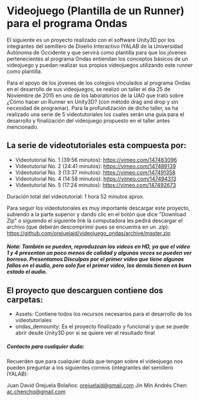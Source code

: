 # Videojuego (Plantilla de un Runner) para el programa Ondas

El siguiente es un proyecto realizado con el software Unity3D por los integrantes del semillero de Diseño Interactivo IYALAB de
la Universidad Autónoma de Occidente y que servirá como plantilla para que los jóvenes pertenecientes al programa Ondas entiendan
los conceptos básicos de un videojuego y puedan realizar sus propios videojuegos utilizando este runner como plantilla.

Para el apoyo de los jóvenes de los colegios vinculados al programa Ondas en el desarrollo de sus videojuegos, se realizó un taller
el día 25 de Noviembre de 2015 en uno de los laboratorios de la UAO que trató sobre ¿Cómo hacer un Runner en Unity3D? (con método
drag and drop y sin necesidad de programar). Para la profundización de dicho taller, se ha realizado una serie de 5 videotutoriales
los cuales serán una guía para el desarrollo y finalización del videojuego propuesto en el taller antes mencionado.

## La serie de videotutoriales esta compuesta por:

* Videotutorial No. 1 (39:56 minutos): https://vimeo.com/147483096 
* Videotutorial No. 2 (24:41 minutos): https://vimeo.com/147489139
* Videotutorial No. 3 (13:37 minutos): https://vimeo.com/147491358
* Videotutorial No. 4 (14:58 minutos): https://vimeo.com/147494313 
* Videotutorial No. 5 (17:24 minutos): https://vimeo.com/147492673

Duración total del videotutorial: 1 hora 52 minutos aprox.

Para seguir los videotutoriales es muy importante descargar este proyecto, subiendo a la parte superior y dando clic en el botón que dice "Download Zip" o siguiendo el siguiente link la computadora les pedirá descargar el archivo (que deberán descomprimir pues se encuentra en un .zip): https://github.com/orejuelajd/videojuego_ondas/archive/master.zip 

##### Nota: También se pueden, reproduzcan los videos en HD, ya que el vídeo 1 y 4 presentan un poco menos de calidad y algunas veces se pueden ver borroso. Presentamos Disculpas por el primer vídeo que tiene algunas fallas en el audio, pero solo fue el primer vídeo, los demás tienen en buen estado el audio.

## El proyecto que descarguen contiene dos carpetas:
* Assets: Contiene todos los recursos necesarios para el desarrollo de los videotutoriales
* ondas_demounity: Es el proyecto finalizado y funcional y que se puede abrir desde Unity3D por si se quiere ver el resultado final

##### Contacto para cualquier duda:

Recuerden que para cualquier duda que tengan sobre el videojuego nos pueden preguntar a los siguientes correos (integrantes del semillero IYALAB):

Juan David Orejuela Bolaños: orejuelajd@gmail.com
Jin Min Andrés Chen: ac.chencho@gmail.com
